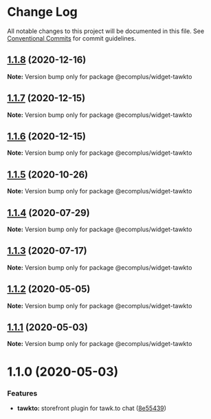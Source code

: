 # Change Log

All notable changes to this project will be documented in this file.
See [Conventional Commits](https://conventionalcommits.org) for commit guidelines.

## [1.1.8](https://github.com/ecomplus/storefront/compare/@ecomplus/widget-tawkto@1.1.7...@ecomplus/widget-tawkto@1.1.8) (2020-12-16)

**Note:** Version bump only for package @ecomplus/widget-tawkto





## [1.1.7](https://github.com/ecomplus/storefront/compare/@ecomplus/widget-tawkto@1.1.6...@ecomplus/widget-tawkto@1.1.7) (2020-12-15)

**Note:** Version bump only for package @ecomplus/widget-tawkto





## [1.1.6](https://github.com/ecomplus/storefront/compare/@ecomplus/widget-tawkto@1.1.5...@ecomplus/widget-tawkto@1.1.6) (2020-12-15)

**Note:** Version bump only for package @ecomplus/widget-tawkto





## [1.1.5](https://github.com/ecomplus/storefront/compare/@ecomplus/widget-tawkto@1.1.4...@ecomplus/widget-tawkto@1.1.5) (2020-10-26)

**Note:** Version bump only for package @ecomplus/widget-tawkto





## [1.1.4](https://github.com/ecomplus/storefront/compare/@ecomplus/widget-tawkto@1.1.3...@ecomplus/widget-tawkto@1.1.4) (2020-07-29)

**Note:** Version bump only for package @ecomplus/widget-tawkto





## [1.1.3](https://github.com/ecomplus/storefront/compare/@ecomplus/widget-tawkto@1.1.2...@ecomplus/widget-tawkto@1.1.3) (2020-07-17)

**Note:** Version bump only for package @ecomplus/widget-tawkto





## [1.1.2](https://github.com/ecomplus/storefront/compare/@ecomplus/widget-tawkto@1.1.1...@ecomplus/widget-tawkto@1.1.2) (2020-05-05)

**Note:** Version bump only for package @ecomplus/widget-tawkto





## [1.1.1](https://github.com/ecomplus/storefront/compare/@ecomplus/widget-tawkto@1.1.0...@ecomplus/widget-tawkto@1.1.1) (2020-05-03)

**Note:** Version bump only for package @ecomplus/widget-tawkto





# 1.1.0 (2020-05-03)


### Features

* **tawkto:** storefront plugin for tawk.to chat ([8e55439](https://github.com/ecomplus/storefront/commit/8e554397b96e396799806a347f3de2e30b58feb8))
